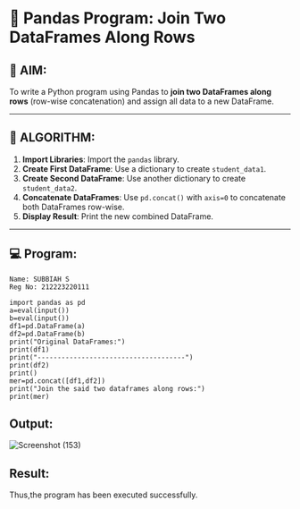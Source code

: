 # 🧪 Pandas Program: Join Two DataFrames Along Rows

## 🎯 AIM:

To write a Python program using Pandas to **join two DataFrames along rows** (row-wise concatenation) and assign all data to a new DataFrame.

---

## 🧠 ALGORITHM:

1. **Import Libraries**: Import the `pandas` library.
2. **Create First DataFrame**: Use a dictionary to create `student_data1`.
3. **Create Second DataFrame**: Use another dictionary to create `student_data2`.
4. **Concatenate DataFrames**: Use `pd.concat()` with `axis=0` to concatenate both DataFrames row-wise.
5. **Display Result**: Print the new combined DataFrame.

---


## 💻 Program:
~~~
Name: SUBBIAH S
Reg No: 212223220111
~~~
```
import pandas as pd
a=eval(input())
b=eval(input())
df1=pd.DataFrame(a)
df2=pd.DataFrame(b)
print("Original DataFrames:")
print(df1)
print("-------------------------------------")
print(df2)
print()
mer=pd.concat([df1,df2])
print("Join the said two dataframes along rows:")
print(mer)
```

## Output:
![Screenshot (153)](https://github.com/user-attachments/assets/26df033a-9708-4c01-8739-4d60e35497e9)

## Result:
Thus,the program has been executed successfully.
